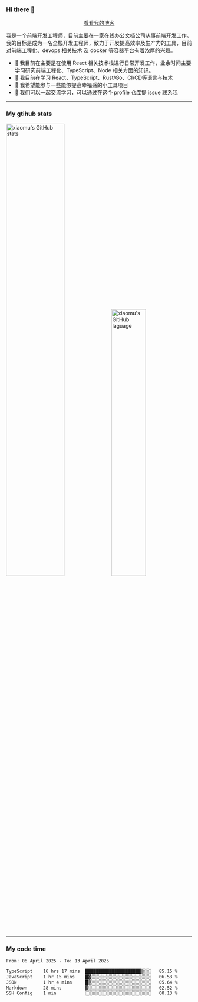 ### Hi there 👋

<p align="center">
  <a href="https://blog.realjacket.fun">看看我的博客</a>
</p>

我是一个前端开发工程师，目前主要在一家在线办公文档公司从事前端开发工作。我的目标是成为一名全栈开发工程师，致力于开发提高效率及生产力的工具，目前对前端工程化、devops 相关技术 及 docker 等容器平台有着浓厚的兴趣。

- 🔭 我目前在主要是在使用 React 相关技术栈进行日常开发工作，业余时间主要学习研究前端工程化、TypeScript、Node 相关方面的知识。
- 🌱 我目前在学习 React、TypeScript、Rust/Go、CI/CD等语言与技术
- 👯 我希望能参与一些能够提高幸福感的小工具项目
- 💬 我们可以一起交流学习，可以通过在这个 profile 仓库提 issue 联系我

***

### My gtihub stats

<a><img src="https://github-readme-stats-git-masterrstaa-rickstaa.vercel.app/api?username=real-jacket&&show_icons=true" title="xiaomu's GitHub stats" alt="xiaomu's GitHub stats" style="width:56%;"/></a>
<a><img src="https://github-readme-stats-git-masterrstaa-rickstaa.vercel.app/api/top-langs/?username=real-jacket&layout=compact" title="xiaomu's GitHub laguage" alt="xiaomu's GitHub laguage" style="width:43%;"/><a/>

***

### My code time

<!--START_SECTION:waka-->

```txt
From: 06 April 2025 - To: 13 April 2025

TypeScript    16 hrs 17 mins  █████████████████████▒░░░   85.15 %
JavaScript    1 hr 15 mins    █▓░░░░░░░░░░░░░░░░░░░░░░░   06.53 %
JSON          1 hr 4 mins     █▒░░░░░░░░░░░░░░░░░░░░░░░   05.64 %
Markdown      28 mins         ▓░░░░░░░░░░░░░░░░░░░░░░░░   02.52 %
SSH Config    1 min           ░░░░░░░░░░░░░░░░░░░░░░░░░   00.13 %
```

<!--END_SECTION:waka-->
